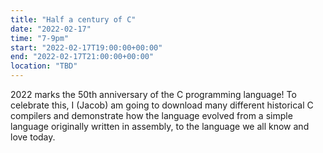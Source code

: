 ```yaml
---
title: "Half a century of C"
date: "2022-02-17"
time: "7-9pm"
start: "2022-02-17T19:00:00+00:00"
end: "2022-02-17T21:00:00+00:00"
location: "TBD"
---
```


2022 marks the 50th anniversary of the C programming language! To celebrate this, I (Jacob) am going to download many different historical C compilers and demonstrate how the language evolved from a simple language originally written in assembly, to the language we all know and love today.
